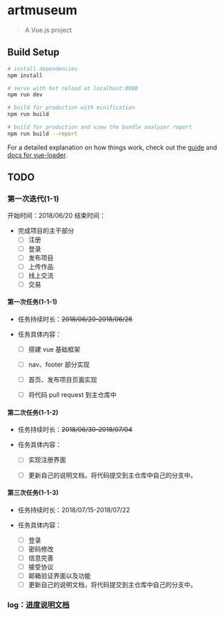 # artmuseum

> A Vue.js project

## Build Setup

``` bash
# install dependencies
npm install

# serve with hot reload at localhost:8080
npm run dev

# build for production with minification
npm run build

# build for production and view the bundle analyzer report
npm run build --report
```

For a detailed explanation on how things work, check out the [guide](http://vuejs-templates.github.io/webpack/) and [docs for vue-loader](http://vuejs.github.io/vue-loader).

## TODO

### 第一次迭代(1-1)

开始时间：2018/06/20
结束时间：

* 完成项目的主干部分
  - [ ] 注册
  - [ ] 登录
  - [ ] 发布项目
  - [ ] 上传作品
  - [ ] 线上交流
  - [ ] 交易

#### 第一次任务(1-1-1)

* 任务持续时长：~~2018/06/20-2018/06/26~~

* 任务具体内容：
  - [ ] 搭建 vue 基础框架
  - [ ] nav、footer 部分实现
  - [ ] 首页、发布项目页面实现
  - [ ] 将代码 pull request 到主仓库中


#### 第二次任务(1-1-2)

* 任务持续时长：~~2018/06/30-2018/07/04~~

* 任务具体内容：
  - [ ] 实现注册界面
  - [ ] 更新自己的说明文档，将代码提交到主仓库中自己的分支中。


#### 第三次任务(1-1-3)   

* 任务持续时长：2018/07/15-2018/07/22   

* 任务具体内容：  
  - [ ] 登录
  - [ ] 密码修改
  - [ ] 信息完善
  - [ ] 接受协议
  - [ ] 邮箱验证界面以及功能
  - [ ] 更新自己的说明文档，将代码提交到主仓库中自己的分支中。

### log：[进度说明文档](https://github.com/mobileArtMuseumY/Front-endImplementation/blob/honeysyt/log.md)